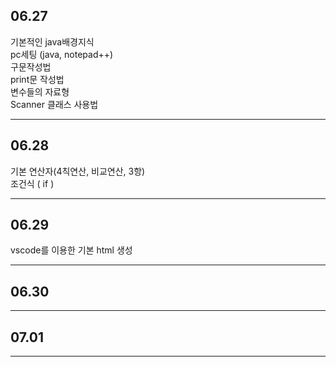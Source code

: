 06.27
-----
기본적인 java배경지식   
pc세팅 (java, notepad++)   
구문작성법   
print문 작성법   
변수들의 자료형   
Scanner 클래스 사용법
***

06.28
------
기본 연산자(4칙연산, 비교연산, 3항)   
조건식 ( if )   
***

06.29
------
vscode를 이용한 기본 html 생성
***

06.30
------

***

07.01
------

***
